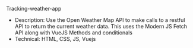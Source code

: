 Tracking-weather-app
- Description: Use the Open Weather Map API to make calls to a restful API to return the current weather data. This uses the Modern JS Fetch API along with VueJS Methods and conditionals
- Technical: HTML, CSS, JS, Vuejs
